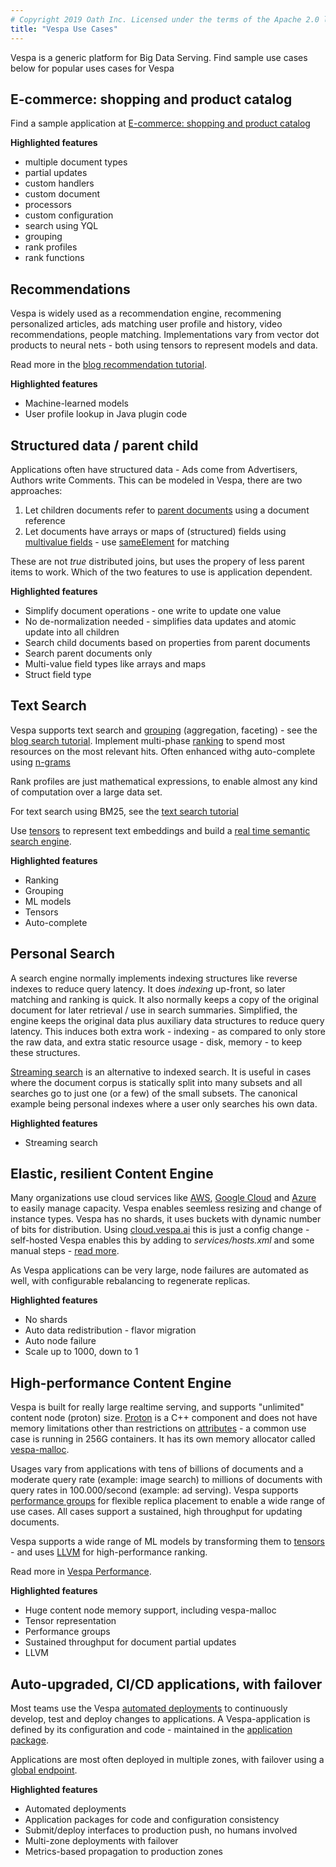 ```yaml
---
# Copyright 2019 Oath Inc. Licensed under the terms of the Apache 2.0 license. See LICENSE in the project root.
title: "Vespa Use Cases"
---
```


Vespa is a generic platform for Big Data Serving.
Find sample use cases below for popular uses cases for Vespa



## E-commerce: shopping and product catalog
Find a sample application at [E-commerce: shopping and product catalog](/documentation/use-case-shopping.html)

**Highlighted features**
* multiple document types
* partial updates
* custom handlers
* custom document
* processors
* custom configuration
* search using YQL
* grouping
* rank profiles
* rank functions



## Recommendations
Vespa is widely used as a recommendation engine,
recommening personalized articles, ads matching user profile and history, video recommendations, people matching.
Implementations vary from vector dot products to neural nets - both using tensors to represent models and data.

Read more  in the [blog recommendation tutorial](/documentation/tutorials/blog-recommendation.html).

**Highlighted features**
* Machine-learned models
* User profile lookup in Java plugin code



## Structured data / parent child
Applications often have structured data - Ads come from Advertisers, Authors write Comments.
This can be modeled in Vespa, there are two approaches:
1. Let children documents refer to [parent documents](/documentation/parent-child.html) using a document reference
1. Let documents have arrays or maps of (structured) fields using
    [multivalue fields](/documentation/search-definitions.html#multivalue-fields) -
    use [sameElement](/documentation/reference/query-language-reference.html#sameelement) for matching

These are not _true_ distributed joins, but uses the propery of less parent items to work.
Which of the two features to use is application dependent.

**Highlighted features**
* Simplify document operations - one write to update one value
* No de-normalization needed - simplifies data updates and atomic update into all children
* Search child documents based on properties from parent documents
* Search parent documents only
* Multi-value field types like arrays and maps
* Struct field type



## Text Search
Vespa supports text search and [grouping](/documentation/grouping.html) (aggregation, faceting) - see the 
[blog search tutorial](/documentation/tutorials/blog-search.html).
Implement multi-phase [ranking](/documentation/ranking.html) to spend most resources on the most relevant hits.
Often enhanced withg auto-complete using [n-grams](/documentation/reference/search-definitions-reference.html#gram) 

Rank profiles are just mathematical expressions, to enable almost any kind of computation over a large data set.

For text search using BM25, see the [text search tutorial](/documentation/tutorials/text-search.html)

Use [tensors](/documentation/tensor-intro.html) to represent text embeddings and build a
[real time semantic search engine](/documentation/semantic-qa-retrieval.html).

**Highlighted features**
* Ranking
* Grouping
* ML models
* Tensors
* Auto-complete



## Personal Search
A search engine normally implements indexing structures like reverse indexes to reduce query latency.
It does _indexing_ up-front, so later matching and ranking is quick.
It also normally keeps a copy of the original document for later retrieval / use in search summaries.
Simplified, the engine keeps the original data plus auxiliary data structures to reduce query latency.
This induces both extra work - indexing - as compared to only store the raw data,
and extra static resource usage - disk, memory - to keep these structures.

[Streaming search](/documentation/streaming-search.html) is an alternative to indexed search.
It is useful in cases where the document corpus is statically split into many subsets
and all searches go to just one (or a few) of the small subsets.
The canonical example being personal indexes where a user only searches his own data.

**Highlighted features**
* Streaming search



## Elastic, resilient Content Engine
Many organizations use cloud services like [AWS](https://aws.amazon.com/),
[Google Cloud](https://cloud.google.com/) and [Azure](https://azure.microsoft.com/) to easily manage capacity.
Vespa enables seemless resizing and change of instance types.
Vespa has no shards, it uses buckets with dynamic number of bits for distribution.
Using [cloud.vespa.ai](https://cloud.vespa.ai/) this is just a config change -
self-hosted Vespa enables this by adding to _services/hosts.xml_ and some manual steps -
[read more](/documentation/elastic-vespa.html).

As Vespa applications can be very large, node failures are automated as well,
with configurable rebalancing to regenerate replicas.

**Highlighted features**
* No shards
* Auto data redistribution - flavor migration
* Auto node failure
* Scale up to 1000, down to 1



## High-performance Content Engine
Vespa is built for really large realtime serving, and supports "unlimited" content node (proton) size.
[Proton](/documentation/proton.html)  is a C++ component and does not have memory limitations other than restrictions on
[attributes](/documentation/attributes.html) - a common use case is running in 256G containers.
It has its own memory allocator called [vespa-malloc](https://github.com/vespa-engine/vespa/tree/master/vespamalloc).

Usages vary from applications with tens of billions of documents and a moderate query rate (example: image search)
to millions of documents with query rates in 100.000/second (example: ad serving).
Vespa supports [performance groups](/documentation/elastic-vespa.html#grouped-distribution)
for flexible replica placement to enable a wide range of use cases.
All cases support a sustained, high throughput for updating documents.

Vespa supports a wide range of ML models by transforming them to [tensors](/documentation/tensor-intro.html) - 
and uses [LLVM](https://llvm.org) for high-performance ranking.

Read more in [Vespa Performance](/documentation/performance/).

**Highlighted features**
* Huge content node memory support, including vespa-malloc
* Tensor representation
* Performance groups
* Sustained throughput for document partial updates
* LLVM



## Auto-upgraded, CI/CD applications, with failover
Most teams use the Vespa [automated deployments](https://cloud.vespa.ai/automated-deployments)
to continuously develop, test and deploy changes to applications.
A Vespa-application is defined by its configuration and code -
maintained in the [application package](/documentation/cloudconfig/application-packages.html).

Applications are most often deployed in multiple zones, 
with failover using a [global endpoint](https://cloud.vespa.ai/reference/deployment#endpoint).

**Highlighted features**
* Automated deployments
* Application packages for code and configuration consistency
* Submit/deploy interfaces to production push, no humans involved
* Multi-zone deployments with failover
* Metrics-based propagation to production zones
